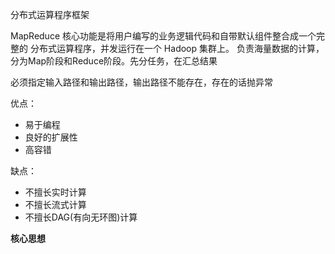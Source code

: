 分布式运算程序框架

MapReduce 核心功能是将用户编写的业务逻辑代码和自带默认组件整合成一个完整的 分布式运算程序，并发运行在一个 Hadoop 集群上。  负责海量数据的计算，分为Map阶段和Reduce阶段。先分任务，在汇总结果



必须指定输入路径和输出路径，输出路径不能存在，存在的话抛异常



优点：

* 易于编程
* 良好的扩展性
* 高容错

缺点：

* 不擅长实时计算
* 不擅长流式计算
* 不擅长DAG(有向无环图)计算



**核心思想**

